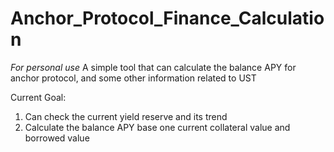 # Anchor_Protocol_Finance_Calculation
*For personal use*
A simple tool that can calculate the balance APY for anchor protocol, and some other information related to UST

Current Goal:
1. Can check the current yield reserve and its trend
2. Calculate the balance APY base one current collateral value and borrowed value
